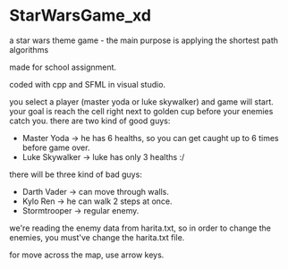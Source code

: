 # StarWarsGame_xd
  a star wars theme game - the main purpose is applying the shortest path algorithms
  
  made for school assignment.
  
  coded with cpp and SFML in visual studio.
  
  you select a player (master yoda or luke skywalker) and game will start. your goal is reach the cell right next to golden cup before your enemies catch you.
  there are two kind of good guys:
  * Master Yoda -> he has 6 healths, so you can get caught up to 6 times before game over.
  * Luke Skywalker -> luke has only 3 healths :/
  
  there will be three kind of bad guys:
  * Darth Vader -> can move through walls.    
  * Kylo Ren -> he can walk 2 steps at once.
  * Stormtrooper -> regular enemy.
  
  we're reading the enemy data from harita.txt, so in order to change the enemies, you must've change the harita.txt file.
  
  for move across the map, use arrow keys.
